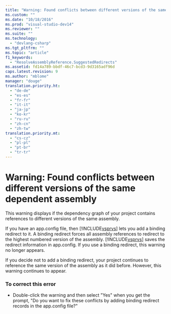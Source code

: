 ```yaml
---
title: "Warning: Found conflicts between different versions of the same dependent assembly"
ms.custom: ""
ms.date: "10/18/2016"
ms.prod: "visual-studio-dev14"
ms.reviewer: ""
ms.suite: ""
ms.technology: 
  - "devlang-csharp"
ms.tgt_pltfrm: ""
ms.topic: "article"
f1_keywords: 
  - "ResolveAssemblyReference.SuggestedRedirects"
ms.assetid: fd14a789-bbdf-46c7-bcd3-9d3165adf96d
caps.latest.revision: 9
ms.author: "mblome"
manager: "douge"
translation.priority.ht: 
  - "de-de"
  - "es-es"
  - "fr-fr"
  - "it-it"
  - "ja-jp"
  - "ko-kr"
  - "ru-ru"
  - "zh-cn"
  - "zh-tw"
translation.priority.mt: 
  - "cs-cz"
  - "pl-pl"
  - "pt-br"
  - "tr-tr"
---
```

# Warning: Found conflicts between different versions of the same dependent assembly
This warning displays if the dependency graph of your project contains references to different versions of the same assembly.  
  
 If you have an app.config file, then [!INCLUDE[vsprvs](../codequality/includes/vsprvs_md.md)] lets you add a binding redirect to it. A binding redirect forces all assembly references to redirect to the highest numbered version of the assembly. [!INCLUDE[vsprvs](../codequality/includes/vsprvs_md.md)] saves the redirect information in app.config. If you use a binding redirect, this warning no longer appears.  
  
 If you decide not to add a binding redirect, your project continues to reference the same version of the assembly as it did before. However, this warning continues to appear.  
  
### To correct this error  
  
-   Double-click the warning and then select "Yes" when you get the prompt, "Do you want to fix these conflicts by adding binding redirect records in the app.config file?"